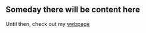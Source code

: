## Someday there will be content here

Until then, check out my [webpage](http://www.ecst.csuchico.edu/~dzeichick/index.html) 
